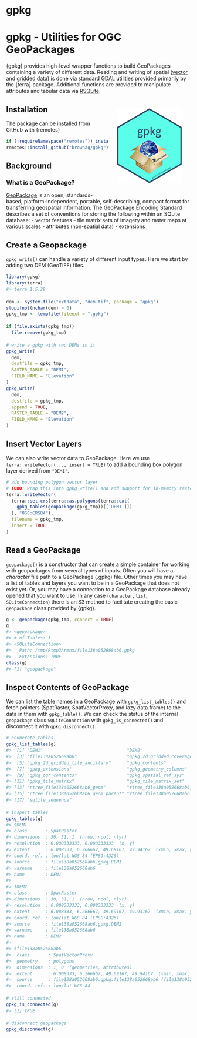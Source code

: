 
<!-- README.md is generated from README.Rmd. Please edit that file -->

# gpkg

<!-- badges: start -->
<!-- badges: end -->

# gpkg - Utilities for OGC GeoPackages

{gpkg} provides high-level wrapper functions to build GeoPackages
containing a variety of different data. Reading and writing of spatial
([vector](http://www.gdal.org/drv_geopackage.html) and
[gridded](http://www.gdal.org/drv_geopackage_raster.html) data) is done
via standard [GDAL](http://www.gdal.org/) utilities provided primarily
by the {terra} package. Additional functions are provided to manipulate
attributes and tabular data via
[RSQLite](https://cran.r-project.org/web/packages/RSQLite/index.html).

<a href="https://raw.githubusercontent.com/brownag/gpkg/main/man/figures/gpkg_sticker_v1.png">
<img src = "https://raw.githubusercontent.com/brownag/gpkg/main/man/figures/gpkg_sticker_v1.png" alt = "gpkg hexsticker" title = "gpkg hexsticker: {gpkg} provides high-level wrapper functions to build GeoPackages containing a variety of different data." width = "35%" height = "35%" hspace="25" vspace="25" align="right"/></a>

## Installation

The package can be installed from GitHub with {remotes}

``` r
if (!requireNamespace("remotes")) install.packages("remotes")
remotes::install_github("brownag/gpkg")
```

## Background

### What is a GeoPackage?

[GeoPackage](https://www.geopackage.org/) is an open, standards-based,
platform-independent, portable, self-describing, compact format for
transferring geospatial information. The [GeoPackage Encoding
Standard](https://www.ogc.org/standards/geopackage) describes a set of
conventions for storing the following within an SQLite database: -
vector features - tile matrix sets of imagery and raster maps at various
scales - attributes (non-spatial data) - extensions

## Create a Geopackage

`gpkg_write()` can handle a variety of different input types. Here we
start by adding two DEM (GeoTIFF) files.

``` r
library(gpkg)
library(terra)
#> terra 1.5.29

dem <- system.file("extdata", "dem.tif", package = "gpkg")
stopifnot(nchar(dem) > 0)
gpkg_tmp <- tempfile(fileext = ".gpkg")

if (file.exists(gpkg_tmp))
  file.remove(gpkg_tmp)

# write a gpkg with two DEMs in it
gpkg_write(
  dem,
  destfile = gpkg_tmp,
  RASTER_TABLE = "DEM1",
  FIELD_NAME = "Elevation"
)
gpkg_write(
  dem,
  destfile = gpkg_tmp,
  append = TRUE,
  RASTER_TABLE = "DEM2",
  FIELD_NAME = "Elevation"
)
```

## Insert Vector Layers

We can also write vector data to GeoPackage. Here we use
`terra::writeVector(..., insert = TRUE)` to add a bounding box polygon
layer derived from `"DEM1"`.

``` r
# add bounding polygon vector layer
# TODO: wrap this into gpkg_write() and add support for in-memory rasters
terra::writeVector(
  terra::set.crs(terra::as.polygons(terra::ext(
    gpkg_tables(geopackage(gpkg_tmp))[['DEM1']])
  ), "OGC:CRS84"),
  filename = gpkg_tmp,
  insert = TRUE
)
```

## Read a GeoPackage

`geopackage()` is a constructor that can create a simple container for
working with geopackages from several types of inputs. Often you will
have a *character* file path to a GeoPackage (.gpkg) file. Other times
you may have a list of tables and layers you want to be in a GeoPackage
that does not exist yet. Or, you may have a connection to a GeoPackage
database already opened that you want to use. In any case (`character`,
`list`, `SQLiteConnection`) there is an S3 method to facilitate creating
the basic `geopackage` class provided by {gpkg}.

``` r
g <- geopackage(gpkg_tmp, connect = TRUE)
g
#> <geopackage>
#> # of Tables: 3
#> <SQLiteConnection>
#>   Path: /tmp/Rtmp3Armhx/file138a052668ab6.gpkg
#>   Extensions: TRUE
class(g)
#> [1] "geopackage"
```

## Inspect Contents of GeoPackage

We can list the table names in a GeoPackage with `gpkg_list_tables()`
and fetch pointers (SpatRaster, SpatVectorProxy, and lazy data.frame) to
the data in them with `gpkg_table()`. We can check the status of the
internal `geopackage` class `SQLiteConnection` with
`gpkg_is_connected()` and disconnect it with `gpkg_disconnect()`.

``` r
# enumerate tables
gpkg_list_tables(g)
#>  [1] "DEM1"                                "DEM2"                               
#>  [3] "file138a052668ab6"                   "gpkg_2d_gridded_coverage_ancillary" 
#>  [5] "gpkg_2d_gridded_tile_ancillary"      "gpkg_contents"                      
#>  [7] "gpkg_extensions"                     "gpkg_geometry_columns"              
#>  [9] "gpkg_ogr_contents"                   "gpkg_spatial_ref_sys"               
#> [11] "gpkg_tile_matrix"                    "gpkg_tile_matrix_set"               
#> [13] "rtree_file138a052668ab6_geom"        "rtree_file138a052668ab6_geom_node"  
#> [15] "rtree_file138a052668ab6_geom_parent" "rtree_file138a052668ab6_geom_rowid" 
#> [17] "sqlite_sequence"

# inspect tables
gpkg_tables(g)
#> $DEM1
#> class       : SpatRaster 
#> dimensions  : 30, 31, 1  (nrow, ncol, nlyr)
#> resolution  : 0.008333333, 0.008333333  (x, y)
#> extent      : 6.008333, 6.266667, 49.69167, 49.94167  (xmin, xmax, ymin, ymax)
#> coord. ref. : lon/lat WGS 84 (EPSG:4326) 
#> source      : file138a052668ab6.gpkg:DEM1 
#> varname     : file138a052668ab6 
#> name        : DEM1 
#> 
#> $DEM2
#> class       : SpatRaster 
#> dimensions  : 30, 31, 1  (nrow, ncol, nlyr)
#> resolution  : 0.008333333, 0.008333333  (x, y)
#> extent      : 6.008333, 6.266667, 49.69167, 49.94167  (xmin, xmax, ymin, ymax)
#> coord. ref. : lon/lat WGS 84 (EPSG:4326) 
#> source      : file138a052668ab6.gpkg:DEM2 
#> varname     : file138a052668ab6 
#> name        : DEM2 
#> 
#> $file138a052668ab6
#>  class       : SpatVectorProxy
#>  geometry    : polygons 
#>  dimensions  : 1, 0  (geometries, attributes)
#>  extent      : 6.008333, 6.266667, 49.69167, 49.94167  (xmin, xmax, ymin, ymax)
#>  source      : file138a052668ab6.gpkg:file138a052668ab6 (file138a052668ab6)
#>  coord. ref. : lon/lat WGS 84

# still connected
gpkg_is_connected(g)
#> [1] TRUE

# disconnect geopackage
gpkg_disconnect(g)
```
